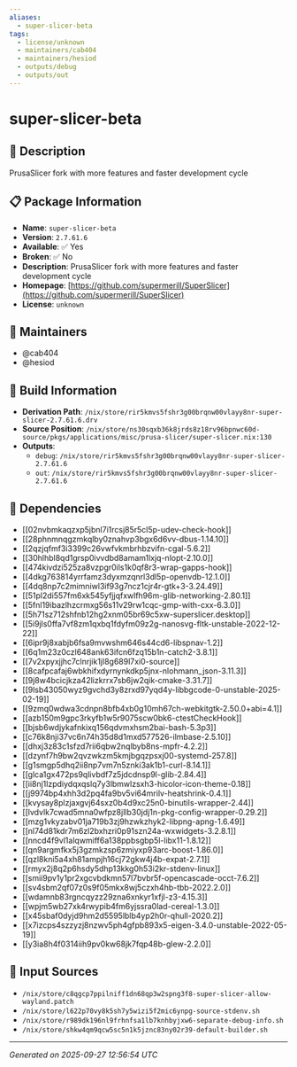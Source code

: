 ```yaml
---
aliases:
  - super-slicer-beta
tags:
  - license/unknown
  - maintainers/cab404
  - maintainers/hesiod
  - outputs/debug
  - outputs/out
---
```


# super-slicer-beta

## 📝 Description

PrusaSlicer fork with more features and faster development cycle

## 📋 Package Information

- **Name**: `super-slicer-beta`
- **Version**: `2.7.61.6`
- **Available**: ✅ Yes
- **Broken**: ✅ No
- **Description**: PrusaSlicer fork with more features and faster development cycle
- **Homepage**: [https://github.com/supermerill/SuperSlicer](https://github.com/supermerill/SuperSlicer)
- **License**: `unknown`
## 👥 Maintainers

- @cab404
- @hesiod


## 🔧 Build Information

- **Derivation Path**: `/nix/store/rir5kmvs5fshr3g00brqnw00vlayy8nr-super-slicer-2.7.61.6.drv`
- **Source Position**: `/nix/store/ns30sqxb36k8jrds8z18rv96bpnwc60d-source/pkgs/applications/misc/prusa-slicer/super-slicer.nix:130`
- **Outputs**:
  - `debug`:  `/nix/store/rir5kmvs5fshr3g00brqnw00vlayy8nr-super-slicer-2.7.61.6`
  - `out`:  `/nix/store/rir5kmvs5fshr3g00brqnw00vlayy8nr-super-slicer-2.7.61.6`

## 🔗 Dependencies

- [[02nvbmkaqzxp5jbnl7i1rcsj85r5cl5p-udev-check-hook]]
- [[28phnmnqgzmkqlby0znahvp3bgx6d6vv-dbus-1.14.10]]
- [[2qzjqfmf3i3399c26vwfvkmbrhbzvifn-cgal-5.6.2]]
- [[30hlhbl8qd1grsp0ivvdbd8amam1lxjq-nlopt-2.10.0]]
- [[474kivdzi525za8vzpgr0ils1k0qf8r3-wrap-gapps-hook]]
- [[4dkg763814yrrfamz3dyxmzqnrl3dl5p-openvdb-12.1.0]]
- [[4dq8np7c2mimniwl3if93g7ncz1cjr4r-gtk+3-3.24.49]]
- [[51pl2di557fm6xk545yfjjqfxwlfh96m-glib-networking-2.80.1]]
- [[5fnl19ibazlhzcrmxg56s11v29rw1cqc-gmp-with-cxx-6.3.0]]
- [[5h71sz712shfnb12hg2xnm05br69c5xw-superslicer.desktop]]
- [[5i9jls0ffa7vf8zm1qxbq1fdyfm09z2g-nanosvg-fltk-unstable-2022-12-22]]
- [[6ipr9j8xabjb6fsa9mvwshm646s44cd6-libspnav-1.2]]
- [[6q1m23z0czl648ank63ifcn6fzq15b1n-catch2-3.8.1]]
- [[7v2xpyxjjhc7clnrjik1jl8g689l7xi0-source]]
- [[8cafpcafaj6wbkhifxdyrnynkdkp5jnx-nlohmann_json-3.11.3]]
- [[9j8w4bcicjkza42lizkrrx7sb6jw2qik-cmake-3.31.7]]
- [[9lsb43050wyz9gvchd3y8zrxd97yqd4y-libbgcode-0-unstable-2025-02-19]]
- [[9zmq0wdwa3cdnpn8bfb4xb0g10mh67ch-webkitgtk-2.50.0+abi=4.1]]
- [[azb150m9gpc3rkyfb1w5r9075scw0bk6-ctestCheckHook]]
- [[bjsb6wdjykafnkixq156qdvmxhsm2bai-bash-5.3p3]]
- [[c76k8nji37vc6n74h35d8d1mxd577526-ilmbase-2.5.10]]
- [[dhxj3z83c1sfzd7rii6qbw2nqlbyb8ns-mpfr-4.2.2]]
- [[dzynf7h9bw2qvzwkzm5kmjbgqzpsxj00-systemd-257.8]]
- [[g1smgp5dhq2ii8np7vm7n5znki3ak1b1-curl-8.14.1]]
- [[glca1gx472ps9qlivbdf7z5jdcdnsp9l-glib-2.84.4]]
- [[ii8nj1lzpdiydqxqslq7y3lbmwlzsxh3-hicolor-icon-theme-0.18]]
- [[j9974bp4xhh3d2pq4fa9bv5vi64mrilv-heatshrink-0.4.1]]
- [[kvysay8plzjaxgvj64sxz0b4d9xc25n0-binutils-wrapper-2.44]]
- [[lvdvlk7cwad5mna0wfpz8jllb30jdj1n-pkg-config-wrapper-0.29.2]]
- [[mzg1vkyzabv01ja719b3zj9hzwkzhyk2-libpng-apng-1.6.49]]
- [[nl74d81kdr7m6zl2bxhzri0p91szn24a-wxwidgets-3.2.8.1]]
- [[nncd4f9vl1alqwmiff6a138ppbsgbp5l-libx11-1.8.12]]
- [[qn9argmfkx5j3gzmkzsp6zmiyxp93arc-boost-1.86.0]]
- [[qzl8kni5a4xh81ampjh16cj72gkw4j4b-expat-2.7.1]]
- [[rmyx2j8q2p6hsdy5dhp13kkg0h53i2kr-stdenv-linux]]
- [[smii9pv1y1pr2xgcvbdkmn57l7bvbr5f-opencascade-occt-7.6.2]]
- [[sv4sbm2qf07z0s9f05mkx8wj5czxh4hb-tbb-2022.2.0]]
- [[wdamnb83rgncqyzz29zna6xnkyr1xfjl-z3-4.15.3]]
- [[wpjm5wb27xk4rwypib4fm6yjssra0lad-cereal-1.3.0]]
- [[x45sbaf0dyjd9hm2d5595lblb4yp2h0r-qhull-2020.2]]
- [[x7izcps4szzyzj8nzwv5ph4gfpb893x5-eigen-3.4.0-unstable-2022-05-19]]
- [[y3ia8h4f0314iih9pv0kw68jk7fqp48b-glew-2.2.0]]

## 📁 Input Sources

- `/nix/store/c8qgcp7ppilniff1dn68qp3w2spng3f8-super-slicer-allow-wayland.patch`
- `/nix/store/l622p70vy8k5sh7y5wizi5f2mic6ynpg-source-stdenv.sh`
- `/nix/store/r989dk196nl9frhnfsa1lb7knhbyjxw6-separate-debug-info.sh`
- `/nix/store/shkw4qm9qcw5sc5n1k5jznc83ny02r39-default-builder.sh`

---
*Generated on 2025-09-27 12:56:54 UTC*
